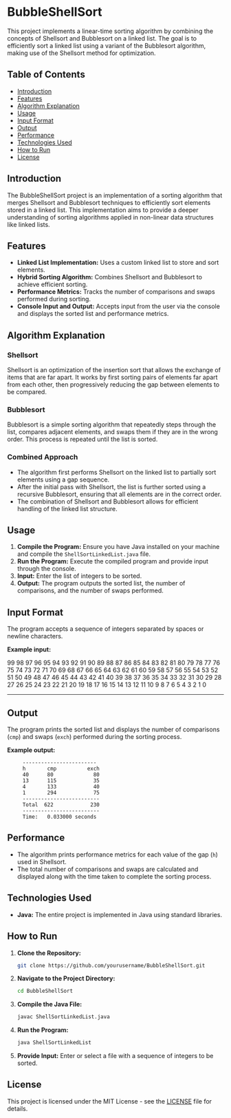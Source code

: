 # BubbleShellSort

This project implements a linear-time sorting algorithm by combining the concepts of Shellsort and Bubblesort on a linked list. The goal is to efficiently sort a linked list using a variant of the Bubblesort algorithm, making use of the Shellsort method for optimization.

## Table of Contents
- [Introduction](#introduction)
- [Features](#features)
- [Algorithm Explanation](#algorithm-explanation)
- [Usage](#usage)
- [Input Format](#input-format)
- [Output](#output)
- [Performance](#performance)
- [Technologies Used](#technologies-used)
- [How to Run](#how-to-run)
- [License](#license)

## Introduction

The BubbleShellSort project is an implementation of a sorting algorithm that merges Shellsort and Bubblesort techniques to efficiently sort elements stored in a linked list. This implementation aims to provide a deeper understanding of sorting algorithms applied in non-linear data structures like linked lists.

## Features
- **Linked List Implementation:** Uses a custom linked list to store and sort elements.
- **Hybrid Sorting Algorithm:** Combines Shellsort and Bubblesort to achieve efficient sorting.
- **Performance Metrics:** Tracks the number of comparisons and swaps performed during sorting.
- **Console Input and Output:** Accepts input from the user via the console and displays the sorted list and performance metrics.

## Algorithm Explanation

### Shellsort
Shellsort is an optimization of the insertion sort that allows the exchange of items that are far apart. It works by first sorting pairs of elements far apart from each other, then progressively reducing the gap between elements to be compared.

### Bubblesort
Bubblesort is a simple sorting algorithm that repeatedly steps through the list, compares adjacent elements, and swaps them if they are in the wrong order. This process is repeated until the list is sorted.

### Combined Approach
- The algorithm first performs Shellsort on the linked list to partially sort elements using a gap sequence.
- After the initial pass with Shellsort, the list is further sorted using a recursive Bubblesort, ensuring that all elements are in the correct order.
- The combination of Shellsort and Bubblesort allows for efficient handling of the linked list structure.

## Usage

1. **Compile the Program:** Ensure you have Java installed on your machine and compile the `ShellSortLinkedList.java` file.
2. **Run the Program:** Execute the compiled program and provide input through the console.
3. **Input:** Enter the list of integers to be sorted.
4. **Output:** The program outputs the sorted list, the number of comparisons, and the number of swaps performed.

## Input Format

The program accepts a sequence of integers separated by spaces or newline characters.

**Example input:** 

99 98 97 96 95 94 93 92 91 90 89 88 87 86 85 84 83 82 81 80 79 78 77 76 75 74 73 72 71 70 69 68 67 66 65 64 63 62 61 60 59 58 57 56 55 54 53 52 51 50 49 48 47 46 45 44 43 42 41 40 39 38 37 36 35 34 33 32 31 30 29 28 27 26 25 24 23 22 21 20 19 18 17 16 15 14 13 12 11 10 9 8 7 6 5 4 3 2 1 0

-----------------------------------------

## Output

The program prints the sorted list and displays the number of comparisons (`cmp`) and swaps (`exch`) performed during the sorting process.

**Example output:**

         ------------------------
         h       cmp          exch            
         40      80             80
         13      115            35
         4       133            40
         1       294            75
         -------------------------
         Total  622            230
         -------------------------
         Time:   0.033000 seconds

## Performance

- The algorithm prints performance metrics for each value of the gap (`h`) used in Shellsort.
- The total number of comparisons and swaps are calculated and displayed along with the time taken to complete the sorting process.

## Technologies Used

- **Java:** The entire project is implemented in Java using standard libraries.

## How to Run

1. **Clone the Repository:**
    ```bash
    git clone https://github.com/yourusername/BubbleShellSort.git
    ```
2. **Navigate to the Project Directory:**
    ```bash
    cd BubbleShellSort
    ```
3. **Compile the Java File:**
    ```bash
    javac ShellSortLinkedList.java
    ```
4. **Run the Program:**
    ```bash
    java ShellSortLinkedList
    ```
5. **Provide Input:**
    Enter or select a file with a sequence of integers to be sorted.

## License

This project is licensed under the MIT License - see the [LICENSE](LICENSE) file for details.
